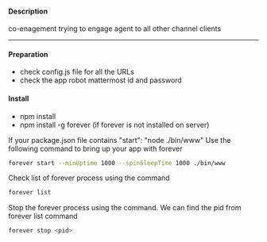 #### Description

co-enagement trying to engage agent to all other channel clients

-------------------
#### Preparation

* check config.js file for all the URLs
* check the app robot mattermost id and password


#### Install
* npm install
* npm install -g forever (if forever is not installed on server)


If your package.json file contains "start": "node ./bin/www"
Use the following command to bring up your app with forever

```bash
forever start --minUptime 1000 --spinSleepTime 1000 ./bin/www
```

Check list of forever process using the command

```bash
forever list
```

Stop the forever process using the command. We can find the pid from forever list command

```bash
forever stop <pid>
```

